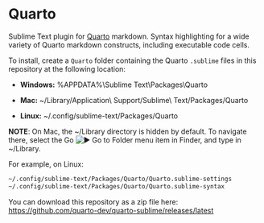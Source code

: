 # Quarto

Sublime Text plugin for [Quarto](https://quarto.org) markdown. Syntax highlighting for a wide variety of Quarto markdown constructs, including executable code cells.

To install, create a `Quarto` folder containing the Quarto `.sublime` files in this repository at the following location:

-   **Windows:** %APPDATA%\\Sublime Text\\Packages\\Quarto

-   **Mac:** \~/Library/Application\\ Support/Sublime\\ Text/Packages/Quarto

-   **Linux:** \~/.config/sublime-text/Packages/Quarto

**NOTE**: On Mac, the \~/Library directory is hidden by default. To navigate there, select the Go <img src="https://www.sublimetext.com/images/right.svg" alt="▶"/> Go to Folder menu item in Finder, and type in \~/Library.

For example, on Linux:

``` default
~/.config/sublime-text/Packages/Quarto/Quarto.sublime-settings
~/.config/sublime-text/Packages/Quarto/Quarto.sublime-syntax
```

You can download this repository as a zip file here: <https://github.com/quarto-dev/quarto-sublime/releases/latest>
